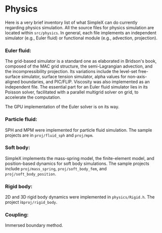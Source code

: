 # Physics

Here is a very brief inventory list of what SimpleX can do currently regarding physics simulation. All the source files for physics simulation are located within `src/physics`. In general, each file implements an independent simulator (e.g., Euler fluid) or functional module (e.g., advection, projection). 



### Euler fluid:

The grid-based simulator is a standard one as elaborated in Bridson's book, composed of the MAC grid structure, the semi-Lagrangian advection, and the incompressibility projection. Its variations include the level-set free-surface simulator, surface tension simulator, alpha values for non-axis-aligned boundaries, and PIC/FLIP. Viscosity was also implemented as an independent file. The essential part for an Euler fluid simulator lies in its Poisson solver, facilitated with a parallel multigrid solver on grid, to accelerate the computation.

The GPU implementation of the Euler solver is on its way.   



### Particle fluid:

SPH and MPM were implemented for particle fluid simulation. The sample projects are in `proj/fluid_sph` and `proj/mpm`. 



### Soft body:

SimpleX implements the mass-spring model, the finite-element model, and position-based dynamics for soft body simulations. The sample projects include `proj/mass_spring`, `proj/soft_body_fem`, and `proj/soft_body_position`. 



### Rigid body:

2D and 3D rigid body dynamics were implemented in `physics/Rigid.h`. The project is`proj/rigid_body`.



### Coupling:

Immersed boundary method. 